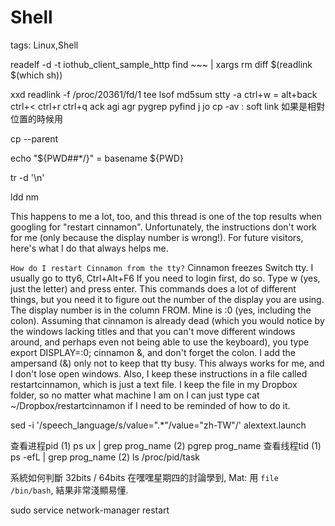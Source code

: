 # Shell

tags: Linux,Shell

<!--sec data-title="Command" data-id="1" data-nopdf="true" data-collapse=false ces-->

readelf -d -t iothub_client_sample_http
find ~~~ | xargs rm
diff
$(readlink $(which sh))

xxd
readlink -f /proc/20361/fd/1
tee
lsof
md5sum
stty -a 
ctrl+w = alt+back
ctrl+<
ctrl+r
ctrl+q
ack
agi
agr
pygrep
pyfind
j
jo
cp -av : soft link 如果是相對位置的時候用

cp --parent

echo "${PWD##*/}" = basename ${PWD}

tr -d '\n' 

ldd 
nm

This happens to me a lot, too, and this thread is one of the top results when googling for "restart cinnamon". Unfortunately, the instructions don't work for me (only because the display number is wrong!). For future visitors, here's what I do that always helps me.

`How do I restart Cinnamon from the tty?`
Cinnamon freezes
Switch tty. I usually go to tty6, Ctrl+Alt+F6
If you need to login first, do so.
Type w (yes, just the letter) and press enter. This commands does a lot of different things, but you need it to figure out the number of the display you are using. The display number is in the column FROM. Mine is :0 (yes, including the colon).
Assuming that cinnamon is already dead (which you would notice by the windows lacking titles and that you can't move different windows around, and perhaps even not being able to use the keyboard), you type export DISPLAY=:0; cinnamon &, and don't forget the colon. I add the ampersand (&) only not to keep that tty busy.
This always works for me, and I don't lose open windows. Also, I keep these instructions in a file called restartcinnamon, which is just a text file. I keep the file in my Dropbox folder, so no matter what machine I am on I can just type cat ~/Dropbox/restartcinnamon if I need to be reminded of how to do it.

sed -i '/speech_language/s/value=\".*\"/value="zh-TW"/'  alextext.launch

查看进程pid
(1) ps ux | grep prog_name
(2) pgrep prog_name 
查看线程tid
(1) ps -efL | grep prog_name
(2) ls /proc/pid/task

 系統如何判斷 32bits / 64bits
在嘿嘿星期四的討論學到, Mat: 用 `file /bin/bash`, 結果非常淺顯易懂. 

sudo service network-manager restart

<!--endsec-->